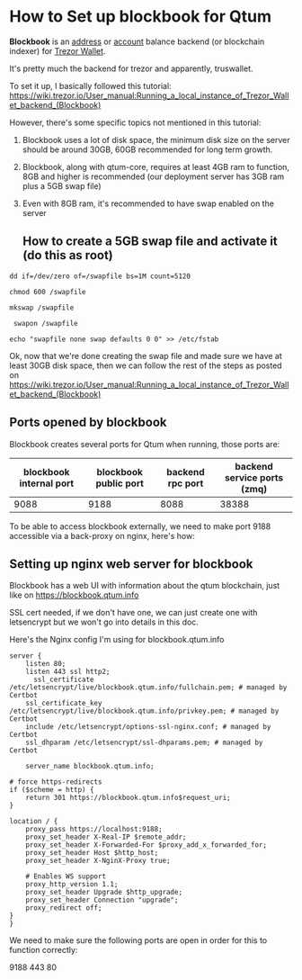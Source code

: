 # How to Set up blockbook for Qtum



**Blockbook** is an [address](https://wiki.trezor.io/Address) or [account](https://wiki.trezor.io/Account) balance backend (or blockchain indexer) for [Trezor Wallet](https://wiki.trezor.io/Trezor_Wallet).

It's pretty much the backend for trezor and apparently, truswallet.

To set it up, I basically followed this tutorial: <https://wiki.trezor.io/User_manual:Running_a_local_instance_of_Trezor_Wallet_backend_(Blockbook)>

However, there's some specific topics not mentioned in this tutorial:

1. Blockbook uses a lot of disk space, the minimum disk size on the server should be around 30GB, 60GB recommended for long term growth.

2. Blockbook, along with qtum-core, requires at least 4GB ram to function, 8GB and higher is recommended (our deployment server has 3GB ram plus a 5GB swap file)

3. Even with 8GB ram, it's recommended to have swap enabled on the server

   

   

   ## How to create a 5GB swap file and activate it (do this as root)

```
dd if=/dev/zero of=/swapfile bs=1M count=5120 
```

```
chmod 600 /swapfile
```

```
mkswap /swapfile
```

```
 swapon /swapfile
```

```
echo "swapfile none swap defaults 0 0" >> /etc/fstab
```



Ok, now that we're done creating the swap file and made sure we have at least 30GB disk space, then we can follow the rest of the steps as posted on https://wiki.trezor.io/User_manual:Running_a_local_instance_of_Trezor_Wallet_backend_(Blockbook)

## Ports opened by blockbook

Blockbook creates several ports for Qtum when running, those ports are: 

| blockbook internal port | blockbook public port | backend rpc port | backend service ports (zmq) |
| ----------------------- | --------------------- | ---------------- | --------------------------- |
| 9088                    | 9188                  | 8088             | 38388                       |

To be able to access blockbook externally, we need to make port 9188 accessible via a back-proxy on nginx, here's how:

## Setting up nginx web server for blockbook

Blockbook has a web UI with information about the qtum blockchain, just like on https://blockbook.qtum.info

SSL cert needed, if we don't have one, we can just create one with letsencrypt but we won't go into details in this doc.

Here's the Nginx config I'm using for blockbook.qtum.info


    server {
        listen 80;
        listen 443 ssl http2;
          ssl_certificate /etc/letsencrypt/live/blockbook.qtum.info/fullchain.pem; # managed by Certbot
        ssl_certificate_key /etc/letsencrypt/live/blockbook.qtum.info/privkey.pem; # managed by Certbot
        include /etc/letsencrypt/options-ssl-nginx.conf; # managed by Certbot
        ssl_dhparam /etc/letsencrypt/ssl-dhparams.pem; # managed by Certbot
        
        server_name blockbook.qtum.info;
    
    # force https-redirects
    if ($scheme = http) {
        return 301 https://blockbook.qtum.info$request_uri;
    }
    
    location / {
        proxy_pass https://localhost:9188;
        proxy_set_header X-Real-IP $remote_addr;
        proxy_set_header X-Forwarded-For $proxy_add_x_forwarded_for;
        proxy_set_header Host $http_host;
        proxy_set_header X-NginX-Proxy true;
    
        # Enables WS support
        proxy_http_version 1.1;
        proxy_set_header Upgrade $http_upgrade;
        proxy_set_header Connection "upgrade";
        proxy_redirect off;
    }
    }
We need to make sure the following ports are open in order for this to function correctly:

9188 443 80 